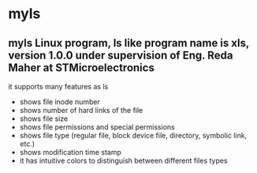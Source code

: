 # myls
myls Linux program, ls like
program name is xls, version 1.0.0
under supervision of Eng. Reda Maher at STMicroelectronics
---------------------------------------------------------------
it supports many features as ls
- shows file inode number
- shows number of hard links of the file
- shows file size
- shows file permissions and special permissions
- shows file type (regular file, block device file, directory, symbolic link, etc.)
- shows modification time stamp
- it has intuitive colors to distinguish between different files types
